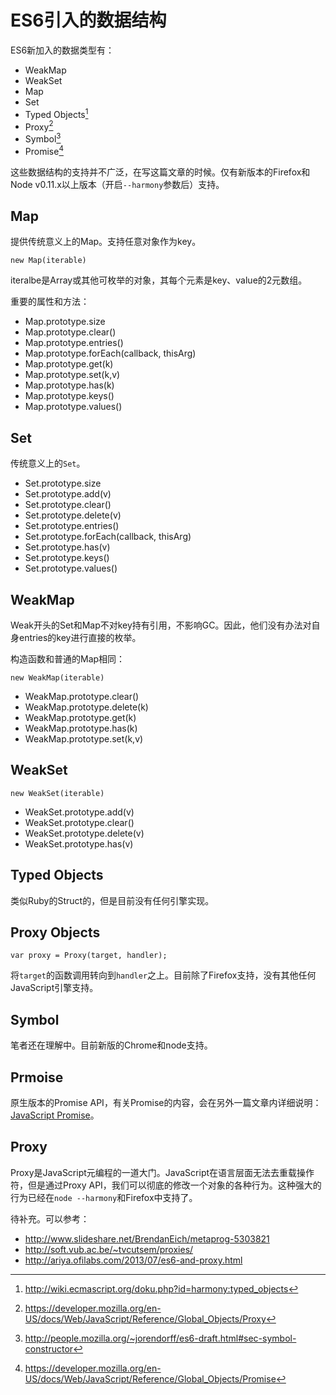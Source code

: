 # ES6引入的数据结构

ES6新加入的数据类型有：

* WeakMap
* WeakSet
* Map
* Set
* Typed Objects[^1]
* Proxy[^2]
* Symbol[^3]
* Promise[^4]

这些数据结构的支持并不广泛，在写这篇文章的时候。仅有新版本的Firefox和Node v0.11.x以上版本（开启`--harmony`参数后）支持。

## Map

提供传统意义上的Map。支持任意对象作为key。

`new Map(iterable)`

iteralbe是Array或其他可枚举的对象，其每个元素是key、value的2元数组。

重要的属性和方法：

* Map.prototype.size
* Map.prototype.clear()
* Map.prototype.entries()
* Map.prototype.forEach(callback, thisArg)
* Map.prototype.get(k)
* Map.prototype.set(k,v)
* Map.prototype.has(k)
* Map.prototype.keys()
* Map.prototype.values()

## Set

传统意义上的`Set`。

* Set.prototype.size
* Set.prototype.add(v)
* Set.prototype.clear()
* Set.prototype.delete(v)
* Set.prototype.entries()
* Set.prototype.forEach(callback, thisArg)
* Set.prototype.has(v)
* Set.prototype.keys()
* Set.prototype.values()


## WeakMap

Weak开头的Set和Map不对key持有引用，不影响GC。因此，他们没有办法对自身entries的key进行直接的枚举。

构造函数和普通的Map相同：

`new WeakMap(iterable)`


* WeakMap.prototype.clear()
* WeakMap.prototype.delete(k)
* WeakMap.prototype.get(k)
* WeakMap.prototype.has(k)
* WeakMap.prototype.set(k,v)

## WeakSet

`new WeakSet(iterable)`

* WeakSet.prototype.add(v)
* WeakSet.prototype.clear()
* WeakSet.prototype.delete(v)
* WeakSet.prototype.has(v)


## Typed Objects

类似Ruby的Struct的，但是目前没有任何引擎实现。

## Proxy Objects

```
var proxy = Proxy(target, handler);
```

将`target`的函数调用转向到`handler`之上。目前除了Firefox支持，没有其他任何JavaScript引擎支持。

## Symbol

笔者还在理解中。目前新版的Chrome和node支持。

## Prmoise

原生版本的Promise API，有关Promise的内容，会在另外一篇文章内详细说明： [JavaScript Promise](../../Functional_JavaScript/JavaScript_Promise.md)。

## Proxy

Proxy是JavaScript元编程的一道大门。JavaScript在语言层面无法去重载操作符，但是通过Proxy API，我们可以彻底的修改一个对象的各种行为。这种强大的行为已经在`node --harmony`和Firefox中支持了。

待补充。可以参考：

* http://www.slideshare.net/BrendanEich/metaprog-5303821
* http://soft.vub.ac.be/~tvcutsem/proxies/
* http://ariya.ofilabs.com/2013/07/es6-and-proxy.html


[^1]: http://wiki.ecmascript.org/doku.php?id=harmony:typed_objects
[^2]: https://developer.mozilla.org/en-US/docs/Web/JavaScript/Reference/Global_Objects/Proxy
[^3]: http://people.mozilla.org/~jorendorff/es6-draft.html#sec-symbol-constructor
[^4]: https://developer.mozilla.org/en-US/docs/Web/JavaScript/Reference/Global_Objects/Promise
